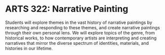 # ARTS 322: Narrative Painting

Students will explore themes in the vast history of narrative paintings by researching and responding to these themes, and create narrative paintings through their own personal lens. We will explore topics of the genre, from historical works, to how contemporary artists are interpreting and creating narratives that mirror the diverse spectrum of identities, materials, and histories in our lifetime.